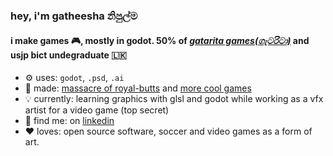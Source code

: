 ### hey, i'm gatheesha නිපුල්ම

#### i make games 🎮, mostly in godot. 50% of [*gatarita games(ගැටරිටා)*](https://gatheesha.com/gatarita) and usjp bict undegraduate 🇱🇰 <br>

- ⚙️ uses: `godot`, `.psd`, `.ai`
- 💅 made: [massacre of royal-butts](https://gatheesha.itch.io/royalbutts) and [more cool games](https://gatheesha.itch.io)
- 💡 currently: learning graphics with glsl and godot while working as a vfx artist for a video game (top secret)
- 💬 find me: on [linkedin](https://www.linkedin.com/in/gatheesha/)
- ❤️ loves: open source software, soccer and video games as a form of art.
